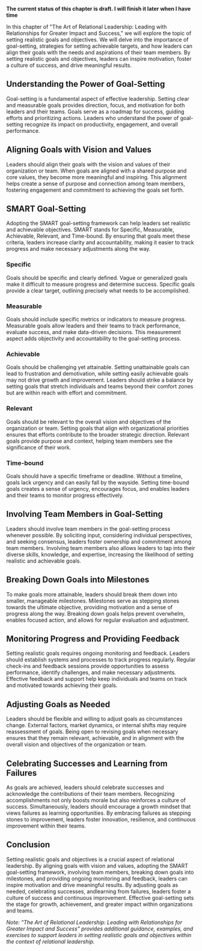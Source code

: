 **The current status of this chapter is draft. I will finish it later when I have time**

In this chapter of "The Art of Relational Leadership: Leading with Relationships for Greater Impact and Success," we will explore the topic of setting realistic goals and objectives. We will delve into the importance of goal-setting, strategies for setting achievable targets, and how leaders can align their goals with the needs and aspirations of their team members. By setting realistic goals and objectives, leaders can inspire motivation, foster a culture of success, and drive meaningful results.

Understanding the Power of Goal-Setting
---------------------------------------

Goal-setting is a fundamental aspect of effective leadership. Setting clear and measurable goals provides direction, focus, and motivation for both leaders and their teams. Goals serve as a roadmap for success, guiding efforts and prioritizing actions. Leaders who understand the power of goal-setting recognize its impact on productivity, engagement, and overall performance.

Aligning Goals with Vision and Values
-------------------------------------

Leaders should align their goals with the vision and values of their organization or team. When goals are aligned with a shared purpose and core values, they become more meaningful and inspiring. This alignment helps create a sense of purpose and connection among team members, fostering engagement and commitment to achieving the goals set forth.

SMART Goal-Setting
------------------

Adopting the SMART goal-setting framework can help leaders set realistic and achievable objectives. SMART stands for Specific, Measurable, Achievable, Relevant, and Time-bound. By ensuring that goals meet these criteria, leaders increase clarity and accountability, making it easier to track progress and make necessary adjustments along the way.

### Specific

Goals should be specific and clearly defined. Vague or generalized goals make it difficult to measure progress and determine success. Specific goals provide a clear target, outlining precisely what needs to be accomplished.

### Measurable

Goals should include specific metrics or indicators to measure progress. Measurable goals allow leaders and their teams to track performance, evaluate success, and make data-driven decisions. This measurement aspect adds objectivity and accountability to the goal-setting process.

### Achievable

Goals should be challenging yet attainable. Setting unattainable goals can lead to frustration and demotivation, while setting easily achievable goals may not drive growth and improvement. Leaders should strike a balance by setting goals that stretch individuals and teams beyond their comfort zones but are within reach with effort and commitment.

### Relevant

Goals should be relevant to the overall vision and objectives of the organization or team. Setting goals that align with organizational priorities ensures that efforts contribute to the broader strategic direction. Relevant goals provide purpose and context, helping team members see the significance of their work.

### Time-bound

Goals should have a specific timeframe or deadline. Without a timeline, goals lack urgency and can easily fall by the wayside. Setting time-bound goals creates a sense of urgency, encourages focus, and enables leaders and their teams to monitor progress effectively.

Involving Team Members in Goal-Setting
--------------------------------------

Leaders should involve team members in the goal-setting process whenever possible. By soliciting input, considering individual perspectives, and seeking consensus, leaders foster ownership and commitment among team members. Involving team members also allows leaders to tap into their diverse skills, knowledge, and expertise, increasing the likelihood of setting realistic and achievable goals.

Breaking Down Goals into Milestones
-----------------------------------

To make goals more attainable, leaders should break them down into smaller, manageable milestones. Milestones serve as stepping stones towards the ultimate objective, providing motivation and a sense of progress along the way. Breaking down goals helps prevent overwhelm, enables focused action, and allows for regular evaluation and adjustment.

Monitoring Progress and Providing Feedback
------------------------------------------

Setting realistic goals requires ongoing monitoring and feedback. Leaders should establish systems and processes to track progress regularly. Regular check-ins and feedback sessions provide opportunities to assess performance, identify challenges, and make necessary adjustments. Effective feedback and support help keep individuals and teams on track and motivated towards achieving their goals.

Adjusting Goals as Needed
-------------------------

Leaders should be flexible and willing to adjust goals as circumstances change. External factors, market dynamics, or internal shifts may require reassessment of goals. Being open to revising goals when necessary ensures that they remain relevant, achievable, and in alignment with the overall vision and objectives of the organization or team.

Celebrating Successes and Learning from Failures
------------------------------------------------

As goals are achieved, leaders should celebrate successes and acknowledge the contributions of their team members. Recognizing accomplishments not only boosts morale but also reinforces a culture of success. Simultaneously, leaders should encourage a growth mindset that views failures as learning opportunities. By embracing failures as stepping stones to improvement, leaders foster innovation, resilience, and continuous improvement within their teams.

Conclusion
----------

Setting realistic goals and objectives is a crucial aspect of relational leadership. By aligning goals with vision and values, adopting the SMART goal-setting framework, involving team members, breaking down goals into milestones, and providing ongoing monitoring and feedback, leaders can inspire motivation and drive meaningful results. By adjusting goals as needed, celebrating successes, andlearning from failures, leaders foster a culture of success and continuous improvement. Effective goal-setting sets the stage for growth, achievement, and greater impact within organizations and teams.

*Note: "The Art of Relational Leadership: Leading with Relationships for Greater Impact and Success" provides additional guidance, examples, and exercises to support leaders in setting realistic goals and objectives within the context of relational leadership.*
